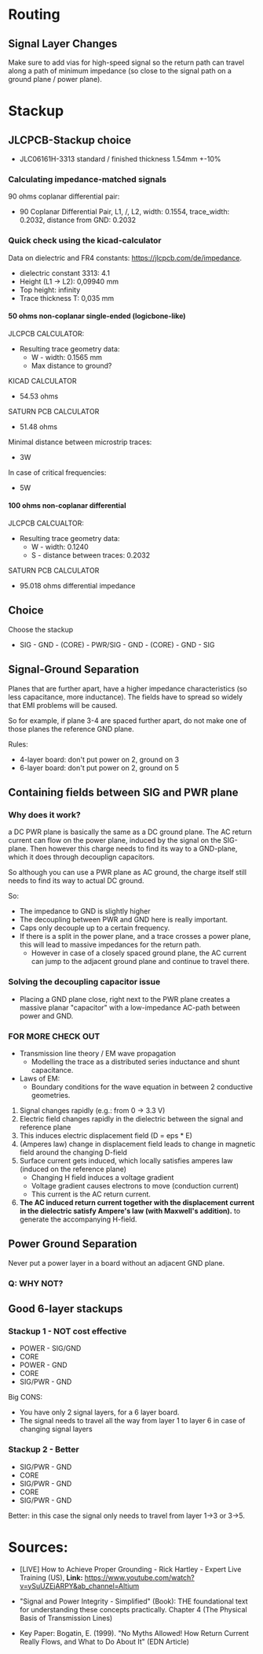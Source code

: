 # Routing

## Signal Layer Changes
Make sure to add vias for high-speed signal so the return path can travel along a path of minimum impedance (so close to the signal path on a ground plane / power plane).

# Stackup
## JLCPCB-Stackup choice
- JLC06161H-3313 standard / finished thickness 1.54mm +-10%

### Calculating impedance-matched signals

90 ohms coplanar differential pair:
- 90 Coplanar Differential Pair, L1, /, L2, width: 0.1554, trace_width: 0.2032, distance from GND: 0.2032

### Quick check using the kicad-calculator
Data on dielectric and FR4 constants: https://jlcpcb.com/de/impedance.

- dielectric constant 3313: 4.1
- Height (L1 -> L2): 0,09940 mm
- Top height: infinity
- Trace thickness T: 0,035 mm

#### 50 ohms non-coplanar single-ended (logicbone-like)
JLCPCB CALCULATOR:
- Resulting trace geometry data:
	- W - width: 0.1565 mm
	- Max distance to ground?

KICAD CALCULATOR
- 54.53 ohms

SATURN PCB CALCULATOR
- 51.48 ohms

Minimal distance between microstrip traces:
- 3W

In case of critical frequencies:
- 5W

#### 100 ohms non-coplanar differential
JLCPCB CALCUALTOR:
- Resulting trace geometry data:
	- W - width: 0.1240
	- S - distance between traces: 0.2032


SATURN PCB CALCULATOR
- 95.018 ohms differential impedance

## Choice
Choose the stackup
- SIG - GND - (CORE) - PWR/SIG - GND - (CORE) - GND - SIG

## Signal-Ground Separation
Planes that are further apart, have a higher impedance characteristics (so less capacitance, more inductance).
The fields have to spread so widely that EMI problems will be caused.

So for example, if plane 3-4 are spaced further apart, do not make one of those planes the reference GND plane.

Rules:
- 4-layer board: don't put power on 2, ground on 3
- 6-layer board: don't put power on 2, ground on 5

## Containing fields between SIG and PWR plane
### Why does it work?
a DC PWR plane is basically the same as a DC ground plane. The AC return current can flow on the power plane, induced by the signal on the SIG-plane. Then however this charge needs to find its way to a GND-plane, which it does through decouplign capacitors.

So although you can use a PWR plane as AC ground, the charge itself still needs to find its way to actual DC ground. 

So:

- The impedance to GND is slightly higher
- The decoupling between PWR and GND here is really important.
- Caps only decouple up to a certain frequency.
- If there is a split in the power plane, and a trace crosses a power plane, this will lead to massive impedances for the return path.
	- However in case of a closely spaced ground plane, the AC current can jump to the adjacent ground plane and continue to travel there.

### Solving the decoupling capacitor issue
- Placing a GND plane close, right next to the PWR plane creates a massive planar "capacitor" with a low-impedance AC-path between power and GND.

### FOR MORE CHECK OUT
- Transmission line theory / EM wave propagation
	- Modelling the trace as a distributed series inductance and shunt capacitance.
- Laws of EM: 
	- Boundary conditions for the wave equation in between 2 conductive geometries.


1. Signal changes rapidly (e.g.: from 0 -> 3.3 V)
2. Electric field changes rapidly in the dielectric between the signal and reference plane
3. This induces electric displacement field (D = eps * E)
4. (Amperes law) change in displacement field leads to change in magnetic field around the changing D-field
5. Surface current gets induced, which locally satisfies amperes law (induced on the reference plane)
	- Changing H field induces a voltage gradient
	- Voltage gradient causes electrons to move (conduction current)
	- This current is the AC return current.
6. **The AC induced return current together with the displacement current in the dielectric satisfy Ampere's law (with Maxwell's addition).** to generate the accompanying H-field.

## Power Ground Separation
Never put a power layer in a board without an adjacent GND plane.



### Q: WHY NOT?

## Good 6-layer stackups
### Stackup 1 - NOT cost effective
- POWER - SIG/GND
- CORE
- POWER - GND
- CORE 
- SIG/PWR - GND

Big CONS: 
- You have only 2 signal layers, for a 6 layer board.
- The signal needs to travel all the way from layer 1 to layer 6 in case of changing signal layers

### Stackup 2 - Better
- SIG/PWR - GND
- CORE
- SIG/PWR - GND
- CORE
- SIG/PWR - GND

Better: in this case the signal only needs to travel from layer 1->3 or 3->5.

# Sources:
- [LIVE] How to Achieve Proper Grounding - Rick Hartley - Expert Live Training (US), **Link:** https://www.youtube.com/watch?v=ySuUZEjARPY&ab_channel=Altium

- "Signal and Power Integrity - Simplified" (Book): THE foundational text for understanding these concepts practically. Chapter 4 (The Physical Basis of Transmission Lines)
- Key Paper: Bogatin, E. (1999). "No Myths Allowed! How Return Current Really Flows, and What to Do About It" (EDN Article)